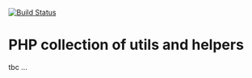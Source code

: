 [![Build Status](https://travis-ci.org/macghriogair/php-utils.svg?branch=master)](https://travis-ci.org/macghriogair/php-utils)

# PHP collection of utils and helpers

tbc ...
